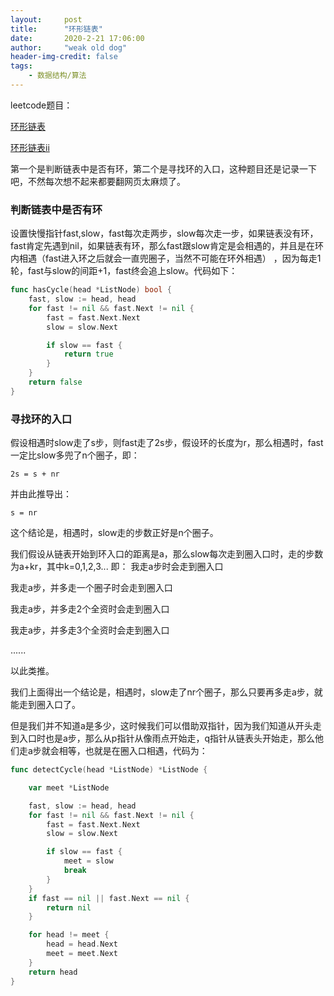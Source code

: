 ```yaml
---
layout:     post
title:      "环形链表"
date:       2020-2-21 17:06:00
author:     "weak old dog"
header-img-credit: false
tags:
    - 数据结构/算法
---
```


leetcode题目：

[环形链表](https://leetcode-cn.com/problems/linked-list-cycle/)

[环形链表ii](https://leetcode.com/problems/linked-list-cycle-ii/)

第一个是判断链表中是否有环，第二个是寻找环的入口，这种题目还是记录一下吧，不然每次想不起来都要翻网页太麻烦了。

### 判断链表中是否有环
设置快慢指针fast,slow，fast每次走两步，slow每次走一步，如果链表没有环，fast肯定先遇到nil，如果链表有环，那么fast跟slow肯定是会相遇的，并且是在环内相遇（fast进入环之后就会一直兜圈子，当然不可能在环外相遇）
，因为每走1轮，fast与slow的间距+1，fast终会追上slow。代码如下：
```go
func hasCycle(head *ListNode) bool {
	fast, slow := head, head
	for fast != nil && fast.Next != nil {
		fast = fast.Next.Next
		slow = slow.Next

		if slow == fast {
			return true
		}
	}
	return false
}
```

### 寻找环的入口
假设相遇时slow走了s步，则fast走了2s步，假设环的长度为r，那么相遇时，fast一定比slow多兜了n个圈子，即：

`2s = s + nr`

并由此推导出：

`s = nr`

这个结论是，相遇时，slow走的步数正好是n个圈子。

我们假设从链表开始到环入口的距离是a，那么slow每次走到圈入口时，走的步数为a+kr，其中k=0,1,2,3...
即：
我走a步时会走到圈入口

我走a步，并多走一个圈子时会走到圈入口

我走a步，并多走2个全资时会走到圈入口

我走a步，并多走3个全资时会走到圈入口

......

以此类推。

我们上面得出一个结论是，相遇时，slow走了nr个圈子，那么只要再多走a步，就能走到圈入口了。

但是我们并不知道a是多少，这时候我们可以借助双指针，因为我们知道从开头走到入口时也是a步，那么从p指针从像雨点开始走，q指针从链表头开始走，那么他们走a步就会相等，也就是在圈入口相遇，代码为：
```go
func detectCycle(head *ListNode) *ListNode {

	var meet *ListNode

	fast, slow := head, head
	for fast != nil && fast.Next != nil {
		fast = fast.Next.Next
		slow = slow.Next

		if slow == fast {
			meet = slow
			break
		}
	}
	if fast == nil || fast.Next == nil {
		return nil
	}

	for head != meet {
		head = head.Next
		meet = meet.Next
	}
	return head
}
```

